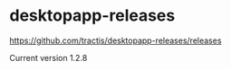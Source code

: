 # desktopapp-releases

https://github.com/tractis/desktopapp-releases/releases

Current version 1.2.8
